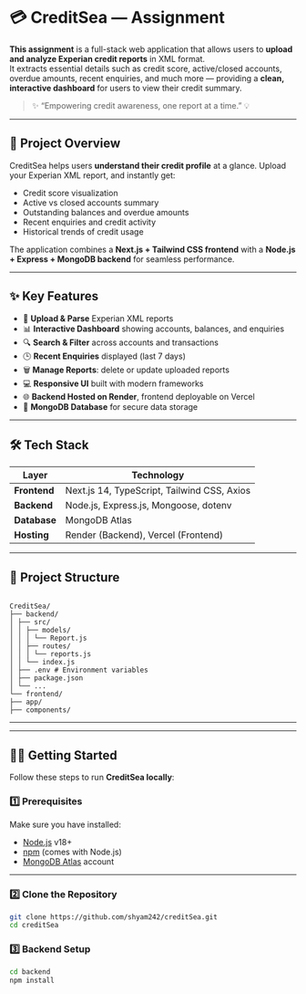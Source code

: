 # 💳 CreditSea — Assignment

**This assignment** is a full-stack web application that allows users to **upload and analyze Experian credit reports** in XML format.  
It extracts essential details such as credit score, active/closed accounts, overdue amounts, recent enquiries, and much more — providing a **clean, interactive dashboard** for users to view their credit summary.

> ✨ “Empowering credit awareness, one report at a time.” 💡

---

## 🚀 Project Overview

CreditSea helps users **understand their credit profile** at a glance. Upload your Experian XML report, and instantly get:

- Credit score visualization  
- Active vs closed accounts summary  
- Outstanding balances and overdue amounts  
- Recent enquiries and credit activity  
- Historical trends of credit usage  

The application combines a **Next.js + Tailwind CSS frontend** with a **Node.js + Express + MongoDB backend** for seamless performance.

---

## ✨ Key Features

- 📄 **Upload & Parse** Experian XML reports  
- 📊 **Interactive Dashboard** showing accounts, balances, and enquiries  
- 🔍 **Search & Filter** across accounts and transactions  
- 🕒 **Recent Enquiries** displayed (last 7 days)  
- 🗑️ **Manage Reports**: delete or update uploaded reports  
- 💻 **Responsive UI** built with modern frameworks  
- 🌐 **Backend Hosted on Render**, frontend deployable on Vercel  
- 🧠 **MongoDB Database** for secure data storage  

---

## 🛠️ Tech Stack

| Layer       | Technology |
|------------|-------------|
| **Frontend** | Next.js 14, TypeScript, Tailwind CSS, Axios |
| **Backend** | Node.js, Express.js, Mongoose, dotenv |
| **Database** | MongoDB Atlas |
| **Hosting** | Render (Backend), Vercel (Frontend) |

---

## 📁 Project Structure

```

CreditSea/
├── backend/
│ ├── src/
│ │ ├── models/
│ │ │ └── Report.js
│ │ ├── routes/
│ │ │ └── reports.js
│ │ └── index.js
│ ├── .env # Environment variables
│ ├── package.json
│ └── ...
└── frontend/
├── app/
├── components/

```
---


---

## 🧑‍💻 Getting Started

Follow these steps to run **CreditSea locally**:

### 1️⃣ Prerequisites

Make sure you have installed:

- [Node.js](https://nodejs.org/) v18+  
- [npm](https://www.npmjs.com/) (comes with Node.js)  
- [MongoDB Atlas](https://www.mongodb.com/cloud/atlas) account  

---

### 2️⃣ Clone the Repository

```bash
git clone https://github.com/shyam242/creditSea.git
cd creditSea

```
### 3️⃣ Backend Setup

```bash
cd backend
npm install

```

